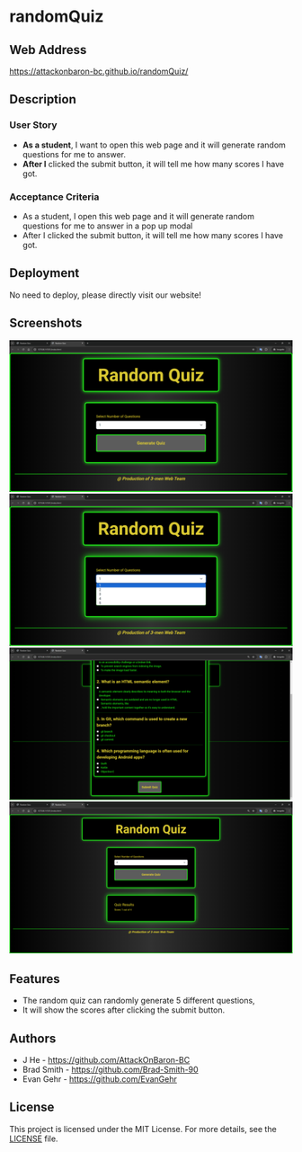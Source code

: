 # randomQuiz
## Web Address
https://attackonbaron-bc.github.io/randomQuiz/


## Description

### User Story
- **As a student**, I want to open this web page and it will generate random questions for me to answer.
- **After I** clicked the submit button, it will tell me how many scores I have got.

### Acceptance Criteria
- As a student, I open this web page and it will generate random questions for me to answer in a pop up modal
- After I clicked the submit button, it will tell me how many scores I have got.


## Deployment
No need to deploy, please directly visit our website!

## Screenshots
![alt text](image-1.png)
![alt text](image-2.png)
![alt text](image-3.png)
![alt text](image-4.png)
## Features
- The random quiz can randomly generate 5 different questions,
- It will show the scores after clicking the submit button.

## Authors
- J He - https://github.com/AttackOnBaron-BC
- Brad Smith - https://github.com/Brad-Smith-90
- Evan Gehr - https://github.com/EvanGehr

## License
This project is licensed under the MIT License. For more details, see the [LICENSE](LICENSE) file.
